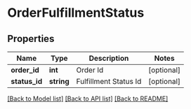 # OrderFulfillmentStatus

## Properties
Name | Type | Description | Notes
------------ | ------------- | ------------- | -------------
**order_id** | **int** | Order Id | [optional] 
**status_id** | **string** | Fulfillment Status Id | [optional] 

[[Back to Model list]](../README.md#documentation-for-models) [[Back to API list]](../README.md#documentation-for-api-endpoints) [[Back to README]](../README.md)


